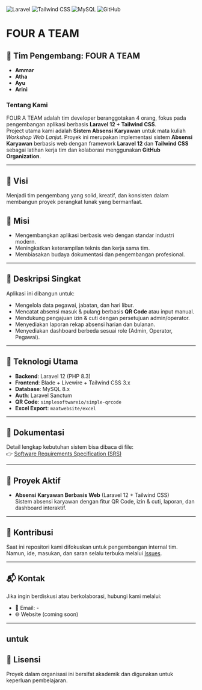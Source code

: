 


![Laravel](https://img.shields.io/badge/Laravel-12-red?logo=laravel)
![Tailwind CSS](https://img.shields.io/badge/TailwindCSS-3-blue?logo=tailwindcss)
![MySQL](https://img.shields.io/badge/MySQL-8.0-orange?logo=mysql)
![GitHub](https://img.shields.io/badge/GitHub-Org-green?logo=github)



# FOUR A TEAM

## 👥 Tim Pengembang: FOUR A TEAM
- **Ammar**  
- **Atha**  
- **Ayu**  
- **Arini**

### Tentang Kami 
FOUR A TEAM adalah tim developer beranggotakan 4 orang, fokus pada pengembangan aplikasi berbasis **Laravel 12 + Tailwind CSS**.  
Project utama kami adalah **Sistem Absensi Karyawan** untuk mata kuliah *Workshop Web Lanjut*. 
Proyek ini merupakan implementasi sistem **Absensi Karyawan** berbasis web dengan framework **Laravel 12** dan **Tailwind CSS** sebagai latihan kerja tim dan kolaborasi menggunakan **GitHub Organization**.

---

## 🎯 Visi
Menjadi tim pengembang yang solid, kreatif, dan konsisten dalam membangun proyek perangkat lunak yang bermanfaat.

## 🚀 Misi
- Mengembangkan aplikasi berbasis web dengan standar industri modern.  
- Meningkatkan keterampilan teknis dan kerja sama tim.  
- Membiasakan budaya dokumentasi dan pengembangan profesional.  

---

## 📌 Deskripsi Singkat
Aplikasi ini dibangun untuk:
- Mengelola data pegawai, jabatan, dan hari libur.  
- Mencatat absensi masuk & pulang berbasis **QR Code** atau input manual.  
- Mendukung pengajuan izin & cuti dengan persetujuan admin/operator.  
- Menyediakan laporan rekap absensi harian dan bulanan.  
- Menyediakan dashboard berbeda sesuai role (Admin, Operator, Pegawai).

---

## 🚀 Teknologi Utama
- **Backend**: Laravel 12 (PHP 8.3)  
- **Frontend**: Blade + Livewire + Tailwind CSS 3.x  
- **Database**: MySQL 8.x  
- **Auth**: Laravel Sanctum  
- **QR Code**: `simplesoftwareio/simple-qrcode`  
- **Excel Export**: `maatwebsite/excel`  

---

## 📄 Dokumentasi
Detail lengkap kebutuhan sistem bisa dibaca di file:  
👉 [Software Requirements Specification (SRS)](./SRS.md)

---


## 📂 Proyek Aktif
- **Absensi Karyawan Berbasis Web** (Laravel 12 + Tailwind CSS)  
  Sistem absensi karyawan dengan fitur QR Code, izin & cuti, laporan, dan dashboard interaktif.  

---

## 🤝 Kontribusi
Saat ini repositori kami difokuskan untuk pengembangan internal tim.  
Namun, ide, masukan, dan saran selalu terbuka melalui [Issues](../../issues).  

---

## 📬 Kontak
Jika ingin berdiskusi atau berkolaborasi, hubungi kami melalui:  
- 📧 Email: -
- 🌐 Website (coming soon)  

---

## untuk 

## 📜 Lisensi
Proyek dalam organisasi ini bersifat akademik dan digunakan untuk keperluan pembelajaran.  
